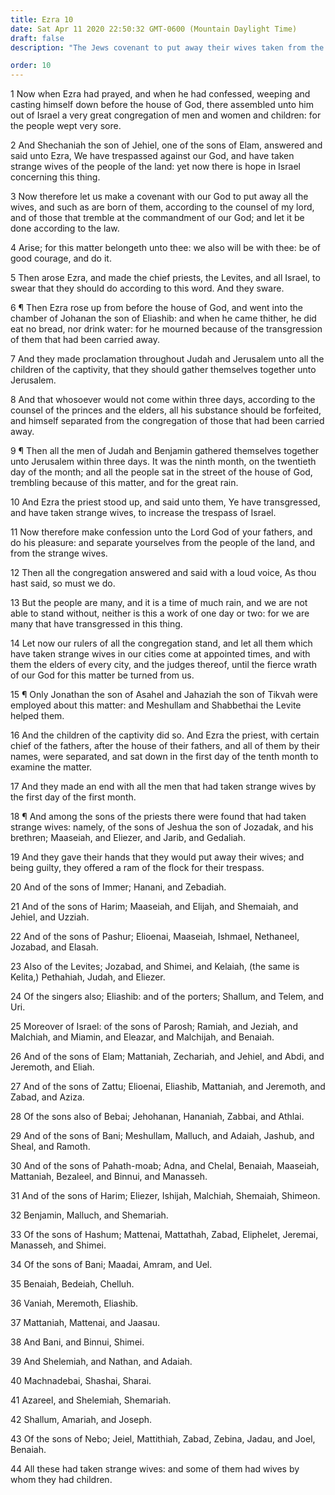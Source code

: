 ```yaml
---
title: Ezra 10
date: Sat Apr 11 2020 22:50:32 GMT-0600 (Mountain Daylight Time)
draft: false
description: "The Jews covenant to put away their wives taken from the Canaanites and others—Ezra assembles the people at Jerusalem—The Levites who married non-Israelite women are listed."

order: 10
---
```

    
1 Now when Ezra had prayed, and when he had confessed, weeping and casting himself down before the house of God, there assembled unto him out of Israel a very great congregation of men and women and children: for the people wept very sore.

2 And Shechaniah the son of Jehiel, one of the sons of Elam, answered and said unto Ezra, We have trespassed against our God, and have taken strange wives of the people of the land: yet now there is hope in Israel concerning this thing.

3 Now therefore let us make a covenant with our God to put away all the wives, and such as are born of them, according to the counsel of my lord, and of those that tremble at the commandment of our God; and let it be done according to the law.

4 Arise; for this matter belongeth unto thee: we also will be with thee: be of good courage, and do it.

5 Then arose Ezra, and made the chief priests, the Levites, and all Israel, to swear that they should do according to this word. And they sware.

6 ¶ Then Ezra rose up from before the house of God, and went into the chamber of Johanan the son of Eliashib: and when he came thither, he did eat no bread, nor drink water: for he mourned because of the transgression of them that had been carried away.

7 And they made proclamation throughout Judah and Jerusalem unto all the children of the captivity, that they should gather themselves together unto Jerusalem.

8 And that whosoever would not come within three days, according to the counsel of the princes and the elders, all his substance should be forfeited, and himself separated from the congregation of those that had been carried away.

9 ¶ Then all the men of Judah and Benjamin gathered themselves together unto Jerusalem within three days. It was the ninth month, on the twentieth day of the month; and all the people sat in the street of the house of God, trembling because of this matter, and for the great rain.

10 And Ezra the priest stood up, and said unto them, Ye have transgressed, and have taken strange wives, to increase the trespass of Israel.

11 Now therefore make confession unto the Lord God of your fathers, and do his pleasure: and separate yourselves from the people of the land, and from the strange wives.

12 Then all the congregation answered and said with a loud voice, As thou hast said, so must we do.

13 But the people are many, and it is a time of much rain, and we are not able to stand without, neither is this a work of one day or two: for we are many that have transgressed in this thing.

14 Let now our rulers of all the congregation stand, and let all them which have taken strange wives in our cities come at appointed times, and with them the elders of every city, and the judges thereof, until the fierce wrath of our God for this matter be turned from us.

15 ¶ Only Jonathan the son of Asahel and Jahaziah the son of Tikvah were employed about this matter: and Meshullam and Shabbethai the Levite helped them.

16 And the children of the captivity did so. And Ezra the priest, with certain chief of the fathers, after the house of their fathers, and all of them by their names, were separated, and sat down in the first day of the tenth month to examine the matter.

17 And they made an end with all the men that had taken strange wives by the first day of the first month.

18 ¶ And among the sons of the priests there were found that had taken strange wives: namely, of the sons of Jeshua the son of Jozadak, and his brethren; Maaseiah, and Eliezer, and Jarib, and Gedaliah.

19 And they gave their hands that they would put away their wives; and being guilty, they offered a ram of the flock for their trespass.

20 And of the sons of Immer; Hanani, and Zebadiah.

21 And of the sons of Harim; Maaseiah, and Elijah, and Shemaiah, and Jehiel, and Uzziah.

22 And of the sons of Pashur; Elioenai, Maaseiah, Ishmael, Nethaneel, Jozabad, and Elasah.

23 Also of the Levites; Jozabad, and Shimei, and Kelaiah, (the same is Kelita,) Pethahiah, Judah, and Eliezer.

24 Of the singers also; Eliashib: and of the porters; Shallum, and Telem, and Uri.

25 Moreover of Israel: of the sons of Parosh; Ramiah, and Jeziah, and Malchiah, and Miamin, and Eleazar, and Malchijah, and Benaiah.

26 And of the sons of Elam; Mattaniah, Zechariah, and Jehiel, and Abdi, and Jeremoth, and Eliah.

27 And of the sons of Zattu; Elioenai, Eliashib, Mattaniah, and Jeremoth, and Zabad, and Aziza.

28 Of the sons also of Bebai; Jehohanan, Hananiah, Zabbai, and Athlai.

29 And of the sons of Bani; Meshullam, Malluch, and Adaiah, Jashub, and Sheal, and Ramoth.

30 And of the sons of Pahath-moab; Adna, and Chelal, Benaiah, Maaseiah, Mattaniah, Bezaleel, and Binnui, and Manasseh.

31 And of the sons of Harim; Eliezer, Ishijah, Malchiah, Shemaiah, Shimeon.

32 Benjamin, Malluch, and Shemariah.

33 Of the sons of Hashum; Mattenai, Mattathah, Zabad, Eliphelet, Jeremai, Manasseh, and Shimei.

34 Of the sons of Bani; Maadai, Amram, and Uel.

35 Benaiah, Bedeiah, Chelluh.

36 Vaniah, Meremoth, Eliashib.

37 Mattaniah, Mattenai, and Jaasau.

38 And Bani, and Binnui, Shimei.

39 And Shelemiah, and Nathan, and Adaiah.

40 Machnadebai, Shashai, Sharai.

41 Azareel, and Shelemiah, Shemariah.

42 Shallum, Amariah, and Joseph.

43 Of the sons of Nebo; Jeiel, Mattithiah, Zabad, Zebina, Jadau, and Joel, Benaiah.

44 All these had taken strange wives: and some of them had wives by whom they had children.
